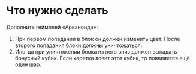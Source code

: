 # Что нужно сделать
Дополните геймплей «Арканоида»: 
1. При первом попадании в блок он должен изменить цвет. После второго попадания блоки должны уничтожаться.
2. Иногда при уничтожении блока из него вниз должен выпадать бонусный кубик. Если каретка ловит этот кубик, то появляется ещё один шар.
